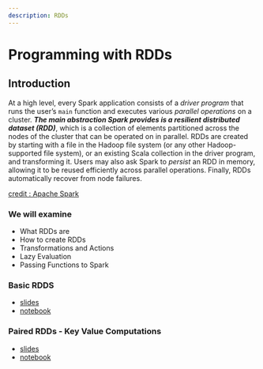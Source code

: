 ```yaml
---
description: RDDs
---
```


# Programming with RDDs

## Introduction

At a high level, every Spark application consists of a _driver program_ that runs the user’s `main` function and executes various _parallel operations_ on a cluster. _**The main abstraction Spark provides is a resilient distributed dataset \(RDD\)**_, which is a collection of elements partitioned across the nodes of the cluster that can be operated on in parallel. RDDs are created by starting with a file in the Hadoop file system \(or any other Hadoop-supported file system\), or an existing Scala collection in the driver program, and transforming it. Users may also ask Spark to _persist_ an RDD in memory, allowing it to be reused efficiently across parallel operations. Finally, RDDs automatically recover from node failures.

[credit : Apache Spark](https://spark.apache.org/docs/latest/rdd-programming-guide.html#overview)

### We will examine

* What RDDs are
* How to create RDDs
* Transformations and Actions
* Lazy Evaluation
* Passing Functions to Spark 

### Basic RDDS

* [slides](https://github.com/marilynwaldman/course/blob/master/spark/03-RDDs/01-BasicRdds.pdf)
* [notebook](https://github.com/marilynwaldman/course/blob/master/spark/03-RDDs/01-BasicRdds.ipynb)

### Paired RDDs - Key Value Computations

* [slides](https://github.com/marilynwaldman/course/blob/master/spark/03-RDDs/03-KeyValueRdds.pdf)
* [notebook](https://github.com/marilynwaldman/course/blob/master/spark/03-RDDs/03-KeyValueRdds.ipynb)

